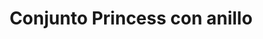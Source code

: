 ---
title: Conjunto Princess con anillo
date: 
draft: false

# descripcion
description : Conjunto de aros, dije, anillo y cadena en plata 925 y microcubic. Largo de cadena 40, 45 o 50 a elección. Revisá el talle del anillo, es el único talle (diámetro del anillo)

materials: Plata 925

color: 

dimensions: Anillo talle 17mm (único talle)

code: 06-27-0987

type: "Conjuntos"

categories: []

price: $12.530,00

price_eftvo: $10.650,00

# Images
# first image will be shown in the product page
images:
  # - image: "images/path_to_image"
  # La ubicacion de las imagenes es imagenes/Conjuntos/Conjuntos.Cadena, aros y dije/06-27-0987-conjunto-princess-con-anillo
  - image: "./images/conjuntos/cadena,_aros_y_dije/06-27-0987-conjunto-princess-con-anillo_a.jpg"
  - image: "./images/conjuntos/cadena,_aros_y_dije/06-27-0987-conjunto-princess-con-anillo_b.jpg"
---
